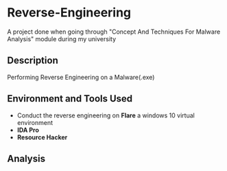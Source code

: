 <h1>Reverse-Engineering</h1>

A project done when going through "Concept And Techniques For Malware Analysis" module during my university
 
<h2>Description</h2>

Performing Reverse Engineering on a Malware(.exe) 

<h2>Environment and Tools Used</h2>

- Conduct the reverse engineering on <b>Flare</b> a windows 10 virtual environment
- <b>IDA Pro</b> 
- <b>Resource Hacker</b> 

<h2>Analysis</h2>



